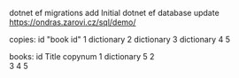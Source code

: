dotnet ef migrations add Initial
dotnet ef database update
https://ondras.zarovi.cz/sql/demo/


copies:
id  "book id"
1   dictionary
2   dictionary
3   dictionary
4
5

books:
id  Title       copynum
1   dictionary  5
2     
3
4
5
